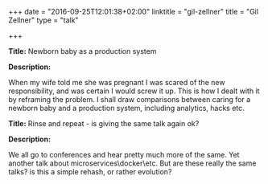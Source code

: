 +++
date = "2016-09-25T12:01:38+02:00"
linktitle = "gil-zellner"
title = "Gil Zellner"
type = "talk"

+++

<div class="span-15  ">
  <div class="span-15  last ">
  <p><strong>Title:</strong>
Newborn baby as a production system
</p>

<p><strong>Description:</strong></p>

<p>
When my wife told me she was pregnant I was scared of the new responsibility, and was certain I would screw it up. This is how I dealt with it by reframing the problem. I shall draw comparisons between caring for a newborn baby and a production system, including analytics, hacks etc.
</p>


  <p><strong>Title:</strong>
Rinse and repeat - is giving the same talk again ok?</p>

<p><strong>Description:</strong></p>

<p>
We all go to conferences and hear pretty much more of the same. Yet another talk about microservices\docker\etc. But are these really the same talks? is this a simple rehash, or rather evolution?
</p>

<p>

  </div>
</div>

